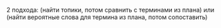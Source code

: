 2 подхода: (найти топики, потом сравнить с терминами из плана) или (найти вероятные слова для термина из плана, потом сопоставить)
